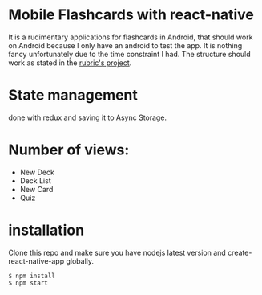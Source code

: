 # Mobile Flashcards with react-native

It is a rudimentary applications for flashcards in Android, that should work on Android because I only have an android to test the app. It is nothing fancy unfortunately due to the time constraint I had.
The structure should work as stated in the [rubric's project](https://review.udacity.com/#!/rubrics/1021/view).

# State management

done with redux and saving it to Async Storage.

# Number of views:

- New Deck
- Deck List
- New Card
- Quiz

# installation

Clone this repo and make sure you have nodejs latest version and create-react-native-app globally.



```
$ npm install
$ npm start

```




